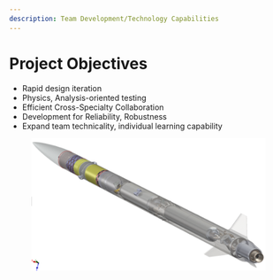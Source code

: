 ```yaml
---
description: Team Development/Technology Capabilities
---
```


# Project Objectives

* Rapid design iteration
* Physics, Analysis-oriented testing&#x20;
* Efficient Cross-Specialty Collaboration
* Development for Reliability, Robustness
* Expand team technicality, individual learning capability

<figure><img src="../../.gitbook/assets/fullsystemcad.png" alt=""><figcaption></figcaption></figure>
